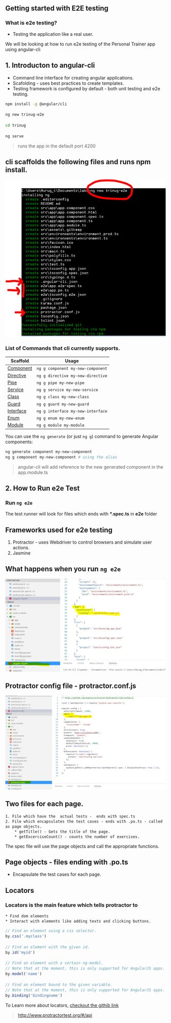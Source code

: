 ## Getting started with E2E testing

### What is e2e testing?

*  Testing the application like a real user.

We will be looking at how to run e2e testing of the Personal Trainer app using angular-cli

## 1. Introducton to angular-cli  

* Command line interface for creating angular applications.
* Scafolding - uses best practices to create templates.
* Testing framework is configured by default - both unit testing and e2e testing.

```bash
npm install -g @angular/cli

ng new trinug-e2e

cd trinug

ng serve

```

>  runs the app in the default port 4200 

## cli scaffolds the following files and runs npm install.
![alt text](fileStructure.png "File structure")

### List of Commands that cli currently supports.


Scaffold  | Usage
---       | ---
[Component](https://github.com/angular/angular-cli/wiki/generate-component) | `ng g component my-new-component`
[Directive](https://github.com/angular/angular-cli/wiki/generate-directive) | `ng g directive my-new-directive`
[Pipe](https://github.com/angular/angular-cli/wiki/generate-pipe)           | `ng g pipe my-new-pipe`
[Service](https://github.com/angular/angular-cli/wiki/generate-service)     | `ng g service my-new-service`
[Class](https://github.com/angular/angular-cli/wiki/generate-class)         | `ng g class my-new-class`
[Guard](https://github.com/angular/angular-cli/wiki/generate-guard)         | `ng g guard my-new-guard`
[Interface](https://github.com/angular/angular-cli/wiki/generate-interface) | `ng g interface my-new-interface`
[Enum](https://github.com/angular/angular-cli/wiki/generate-enum)           | `ng g enum my-new-enum`
[Module](https://github.com/angular/angular-cli/wiki/generate-module)       | `ng g module my-module`


You can use the `ng generate` (or just `ng g`) command to generate Angular components:

```bash
ng generate component my-new-component
ng g component my-new-component # using the alias
```

>  angular-cli will add reference to the new generated component in the app.module.ts

## 2. How to Run e2e Test

### Run `ng e2e` 

The test runner will look for files which ends with **\*.spec.ts** in **e2e** folder 



## Frameworks used for e2e testing

1. Protractor - uses Webdriver to control browsers and simulate user actions.
2. Jasmine 


### 


## What happens when you run `ng e2e`
![alt text](angular-cli-json.jpg "angular-cli.json")

## Protractor config file - protractor.conf.js
![alt text](protractor-config.jpg "protractor config file")

## Two files for each page.

	1. File which have the  actual tests -  ends with spec.ts
	2. File which encapsulates the test cases - ends with .po.ts - called as page objects.
		* getTitle() - Gets the title of the page.
		* getExcerciseCount() - counts the number of exercises.
		
The spec file will use the page objects and call the appropriate functions.
		

## Page objects  -  files ending with .po.ts

  *  Encapsulate the test cases for each page.

## Locators

### Locators is the main feature which tells protractor to
    * Find dom elements
	* Interact with elements like adding texts and clicking buttons.

```js
// Find an element using a css selector.
by.css('.myclass') 

// Find an element with the given id.
by.id('myid')

// Find an element with a certain ng-model.
// Note that at the moment, this is only supported for AngularJS apps.
by.model('name')

// Find an element bound to the given variable.
// Note that at the moment, this is only supported for AngularJS apps.
by.binding('bindingname')
```
To Learn more about locators, [checkout the githib link](https://github.com/angular/protractor/blob/master/docs/locators.md)

> http://www.protractortest.org/#/api